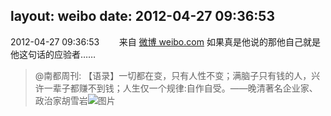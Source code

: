 layout: weibo
date: 2012-04-27 09:36:53
---
<meta name="referrer" content="no-referrer" />

2012-04-27 09:36:53  &nbsp;&nbsp;&nbsp;&nbsp;&nbsp;&nbsp; 来自 <a href="http://weibo.com/" rel="nofollow">微博 weibo.com</a>
如果真是他说的那他自己就是他这句话的应验者……
>  @南都周刊: 【语录】一切都在变，只有人性不变；满脑子只有钱的人，兴许一辈子都赚不到钱；人生仅一个规律:自作自受。——晚清著名企业家、政治家胡雪岩  ​​​
>  ![图片](https://ww2.sinaimg.cn/large/61d7cd94jw1dsduegpjjzj.jpg)

